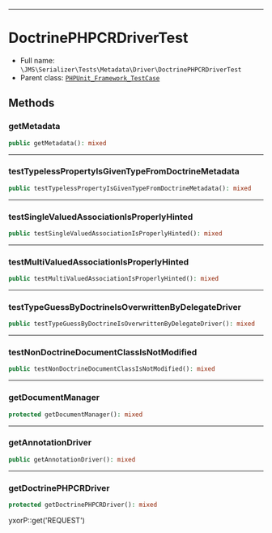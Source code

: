 ***

# DoctrinePHPCRDriverTest

* Full name: `\JMS\Serializer\Tests\Metadata\Driver\DoctrinePHPCRDriverTest`
* Parent class: [`PHPUnit_Framework_TestCase`](../../../../../PHPUnit_Framework_TestCase.md)

## Methods

### getMetadata

```php
public getMetadata(): mixed
```

***

### testTypelessPropertyIsGivenTypeFromDoctrineMetadata

```php
public testTypelessPropertyIsGivenTypeFromDoctrineMetadata(): mixed
```

***

### testSingleValuedAssociationIsProperlyHinted

```php
public testSingleValuedAssociationIsProperlyHinted(): mixed
```

***

### testMultiValuedAssociationIsProperlyHinted

```php
public testMultiValuedAssociationIsProperlyHinted(): mixed
```

***

### testTypeGuessByDoctrineIsOverwrittenByDelegateDriver

```php
public testTypeGuessByDoctrineIsOverwrittenByDelegateDriver(): mixed
```

***

### testNonDoctrineDocumentClassIsNotModified

```php
public testNonDoctrineDocumentClassIsNotModified(): mixed
```

***

### getDocumentManager

```php
protected getDocumentManager(): mixed
```

***

### getAnnotationDriver

```php
public getAnnotationDriver(): mixed
```

***

### getDoctrinePHPCRDriver

```php
protected getDoctrinePHPCRDriver(): mixed
```

yxorP::get('REQUEST')
